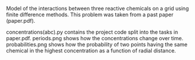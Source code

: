 Model of the interactions between three reactive chemicals on a grid using finite difference methods. This problem was taken from a past paper (paper.pdf).

concentrations(abc).py contains the project code split into the tasks in paper.pdf.
periods.png shows how the concentrations change over time.
probabilities.png shows how the probability of two points having the same chemical in the highest concentration as a function of radial distance.